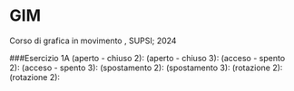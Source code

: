 # GIM
Corso di grafica in movimento , SUPSI; 2024

###Esercizio 1A
(aperto - chiuso 2):
(aperto - chiuso 3):
(acceso - spento 2):
(acceso - spento 3):
(spostamento 2):
(spostamento 3):
(rotazione 2):
(rotazione 2):

